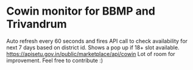 # Cowin monitor for BBMP and Trivandrum
Auto refresh every 60 seconds and fires API call to check availability for next 7 days based on district id. Shows a pop up if 18+ slot available.
https://apisetu.gov.in/public/marketplace/api/cowin
Lot of room for improvement. Feel free to contribute :)
